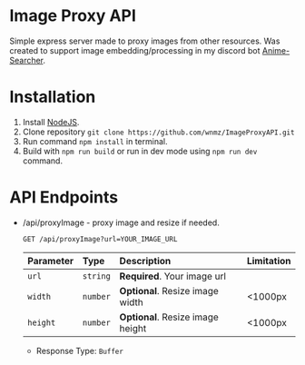# Image Proxy API
Simple express server made to proxy images from other resources.
Was created to support image embedding/processing in my discord bot [Anime-Searcher](https://github.com/wnmz/Anime-Searcher).

# Installation
1. Install [NodeJS](https://nodejs.org/en/download/).
2. Clone repository `git clone https://github.com/wnmz/ImageProxyAPI.git`
3. Run command `npm install` in terminal.
4. Build with `npm run build` or run in dev mode using `npm run dev` command.

# API Endpoints
* /api/proxyImage - proxy image and resize if needed.
    ```http
    GET /api/proxyImage?url=YOUR_IMAGE_URL
    ```
    | Parameter | Type | Description | Limitation |
    | :--- | :--- | :--- | :--- |
    | `url` | `string` | **Required**. Your image url |
    | `width` | `number` | **Optional**. Resize image width | <1000px
    | `height` | `number` | **Optional**. Resize image height | <1000px
    * Response Type: `Buffer`


